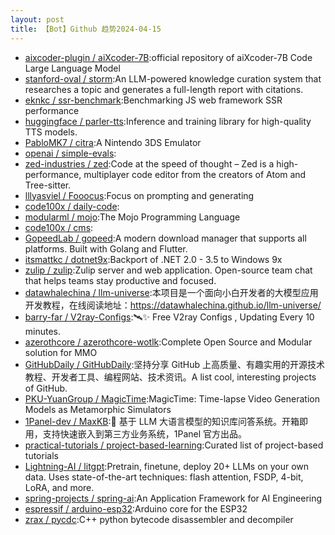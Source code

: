 ```yaml
---
layout: post
title: 【Bot】Github 趋势2024-04-15
---
```


* [aixcoder-plugin / aiXcoder-7B](https://github.com/aixcoder-plugin/aiXcoder-7B):official repository of aiXcoder-7B Code Large Language Model
* [stanford-oval / storm](https://github.com/stanford-oval/storm):An LLM-powered knowledge curation system that researches a topic and generates a full-length report with citations.
* [eknkc / ssr-benchmark](https://github.com/eknkc/ssr-benchmark):Benchmarking JS web framework SSR performance
* [huggingface / parler-tts](https://github.com/huggingface/parler-tts):Inference and training library for high-quality TTS models.
* [PabloMK7 / citra](https://github.com/PabloMK7/citra):A Nintendo 3DS Emulator
* [openai / simple-evals](https://github.com/openai/simple-evals):
* [zed-industries / zed](https://github.com/zed-industries/zed):Code at the speed of thought – Zed is a high-performance, multiplayer code editor from the creators of Atom and Tree-sitter.
* [lllyasviel / Fooocus](https://github.com/lllyasviel/Fooocus):Focus on prompting and generating
* [code100x / daily-code](https://github.com/code100x/daily-code):
* [modularml / mojo](https://github.com/modularml/mojo):The Mojo Programming Language
* [code100x / cms](https://github.com/code100x/cms):
* [GopeedLab / gopeed](https://github.com/GopeedLab/gopeed):A modern download manager that supports all platforms. Built with Golang and Flutter.
* [itsmattkc / dotnet9x](https://github.com/itsmattkc/dotnet9x):Backport of .NET 2.0 - 3.5 to Windows 9x
* [zulip / zulip](https://github.com/zulip/zulip):Zulip server and web application. Open-source team chat that helps teams stay productive and focused.
* [datawhalechina / llm-universe](https://github.com/datawhalechina/llm-universe):本项目是一个面向小白开发者的大模型应用开发教程，在线阅读地址：https://datawhalechina.github.io/llm-universe/
* [barry-far / V2ray-Configs](https://github.com/barry-far/V2ray-Configs):🛰️✨ Free V2ray Configs , Updating Every 10 minutes.
* [azerothcore / azerothcore-wotlk](https://github.com/azerothcore/azerothcore-wotlk):Complete Open Source and Modular solution for MMO
* [GitHubDaily / GitHubDaily](https://github.com/GitHubDaily/GitHubDaily):坚持分享 GitHub 上高质量、有趣实用的开源技术教程、开发者工具、编程网站、技术资讯。A list cool, interesting projects of GitHub.
* [PKU-YuanGroup / MagicTime](https://github.com/PKU-YuanGroup/MagicTime):MagicTime: Time-lapse Video Generation Models as Metamorphic Simulators
* [1Panel-dev / MaxKB](https://github.com/1Panel-dev/MaxKB):💬 基于 LLM 大语言模型的知识库问答系统。开箱即用，支持快速嵌入到第三方业务系统，1Panel 官方出品。
* [practical-tutorials / project-based-learning](https://github.com/practical-tutorials/project-based-learning):Curated list of project-based tutorials
* [Lightning-AI / litgpt](https://github.com/Lightning-AI/litgpt):Pretrain, finetune, deploy 20+ LLMs on your own data. Uses state-of-the-art techniques: flash attention, FSDP, 4-bit, LoRA, and more.
* [spring-projects / spring-ai](https://github.com/spring-projects/spring-ai):An Application Framework for AI Engineering
* [espressif / arduino-esp32](https://github.com/espressif/arduino-esp32):Arduino core for the ESP32
* [zrax / pycdc](https://github.com/zrax/pycdc):C++ python bytecode disassembler and decompiler
